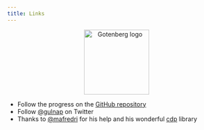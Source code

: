 ```yaml
---
title: Links
---
```


<p align="center">
    <img src="https://user-images.githubusercontent.com/8983173/50009948-84b01e00-ffb8-11e8-850b-fc240382c626.png" alt="Gotenberg logo" width="150" height="150" />
</p>

* Follow the progress on the [GitHub repository](https://github.com/thecodingmachine/gotenberg)
* Follow [@gulnap](https://twitter.com/gulnap) on Twitter
* Thanks to [@mafredri](https://github.com/mafredri) for his help and his wonderful [cdp](https://github.com/mafredri/cdp) library
